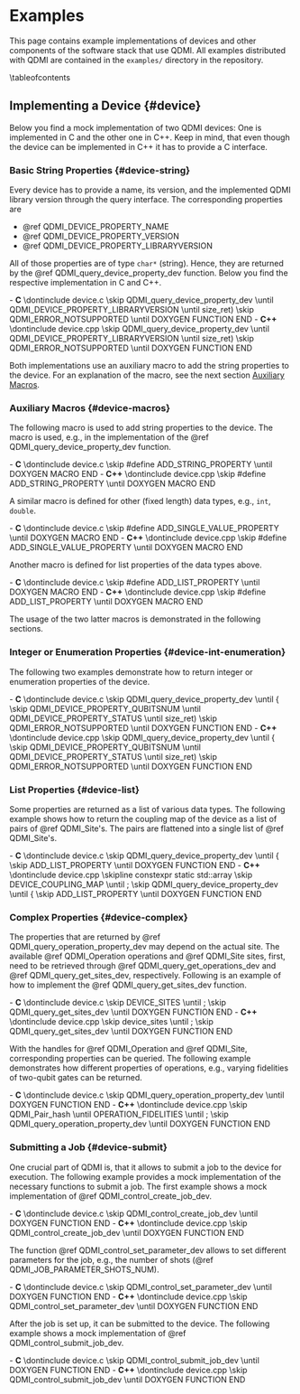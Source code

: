 # Examples

<!-- IMPORTANT: Keep the line above as the first line. -->
<!-- This file is a static page and included in the ./CMakeLists.txt file. -->

This page contains example implementations of devices and other components of the software stack
that use QDMI. All examples distributed with QDMI are contained in the `examples/` directory in the
repository.

\tableofcontents

## Implementing a Device {#device}

Below you find a mock implementation of two QDMI devices: One is implemented in C and the other one
in C++. Keep in mind, that even though the device can be implemented in C++ it has to provide a C
interface.

### Basic String Properties {#device-string}

Every device has to provide a name, its version, and the implemented QDMI library version through
the query interface. The corresponding properties are

- @ref QDMI_DEVICE_PROPERTY_NAME
- @ref QDMI_DEVICE_PROPERTY_VERSION
- @ref QDMI_DEVICE_PROPERTY_LIBRARYVERSION

All of those properties are of type `char*` (string). Hence, they are returned by the @ref
QDMI_query_device_property_dev function. Below you find the respective implementation in C and C++.

<!-- prettier-ignore-start -->
<div class="tabbed">
- <b class="tab-title">C</b>
  \dontinclude device.c
  \skip QDMI_query_device_property_dev
  \until QDMI_DEVICE_PROPERTY_LIBRARYVERSION
  \until size_ret)
  \skip QDMI_ERROR_NOTSUPPORTED
  \until DOXYGEN FUNCTION END
- <b class="tab-title">C++</b>
  \dontinclude device.cpp
  \skip QDMI_query_device_property_dev
  \until QDMI_DEVICE_PROPERTY_LIBRARYVERSION
  \until size_ret)
  \skip QDMI_ERROR_NOTSUPPORTED
  \until DOXYGEN FUNCTION END
</div>
<!-- prettier-ignore-end -->

Both implementations use an auxiliary macro to add the string properties to the device. For an
explanation of the macro, see the next section [Auxiliary Macros](#device-macros).

### Auxiliary Macros {#device-macros}

The following macro is used to add string properties to the device. The macro is used, e.g., in the
implementation of the @ref QDMI_query_device_property_dev function.

<!-- prettier-ignore-start -->
<div class="tabbed">
- <b class="tab-title">C</b>
  \dontinclude device.c
  \skip #define ADD_STRING_PROPERTY
  \until DOXYGEN MACRO END
- <b class="tab-title">C++</b>
  \dontinclude device.cpp
  \skip #define ADD_STRING_PROPERTY
  \until DOXYGEN MACRO END
</div>
<!-- prettier-ignore-end -->

A similar macro is defined for other (fixed length) data types, e.g., `int`, `double`.

<!-- prettier-ignore-start -->
<div class="tabbed">
- <b class="tab-title">C</b>
  \dontinclude device.c
  \skip #define ADD_SINGLE_VALUE_PROPERTY
  \until DOXYGEN MACRO END
- <b class="tab-title">C++</b>
  \dontinclude device.cpp
  \skip #define ADD_SINGLE_VALUE_PROPERTY
  \until DOXYGEN MACRO END
</div>
<!-- prettier-ignore-end -->

Another macro is defined for list properties of the data types above.

<!-- prettier-ignore-start -->
<div class="tabbed">
- <b class="tab-title">C</b>
  \dontinclude device.c
  \skip #define ADD_LIST_PROPERTY
  \until DOXYGEN MACRO END
- <b class="tab-title">C++</b>
  \dontinclude device.cpp
  \skip #define ADD_LIST_PROPERTY
  \until DOXYGEN MACRO END
</div>
<!-- prettier-ignore-end -->

The usage of the two latter macros is demonstrated in the following sections.

### Integer or Enumeration Properties {#device-int-enumeration}

The following two examples demonstrate how to return integer or enumeration properties of the
device.

<!-- prettier-ignore-start -->
<div class="tabbed">
- <b class="tab-title">C</b>
  \dontinclude device.c
  \skip QDMI_query_device_property_dev
  \until {
  \skip QDMI_DEVICE_PROPERTY_QUBITSNUM
  \until QDMI_DEVICE_PROPERTY_STATUS
  \until size_ret)
  \skip QDMI_ERROR_NOTSUPPORTED
  \until DOXYGEN FUNCTION END
- <b class="tab-title">C++</b>
  \dontinclude device.cpp
  \skip QDMI_query_device_property_dev
  \until {
  \skip QDMI_DEVICE_PROPERTY_QUBITSNUM
  \until QDMI_DEVICE_PROPERTY_STATUS
  \until size_ret)
  \skip QDMI_ERROR_NOTSUPPORTED
  \until DOXYGEN FUNCTION END
</div>
<!-- prettier-ignore-end -->

### List Properties {#device-list}

Some properties are returned as a list of various data types. The following example shows how to
return the coupling map of the device as a list of pairs of @ref QDMI_Site's. The pairs are
flattened into a single list of @ref QDMI_Site's.

<!-- prettier-ignore-start -->
<div class="tabbed">
- <b class="tab-title">C</b>
  \dontinclude device.c
  \skip QDMI_query_device_property_dev
  \until {
  \skip ADD_LIST_PROPERTY
  \until DOXYGEN FUNCTION END
- <b class="tab-title">C++</b>
  \dontinclude device.cpp
  \skipline constexpr static std::array<const CXX_QDMI_Site_impl_d *const, 20>
  \skip DEVICE_COUPLING_MAP
  \until ;
  \skip QDMI_query_device_property_dev
  \until {
  \skip ADD_LIST_PROPERTY
  \until DOXYGEN FUNCTION END
</div>
<!-- prettier-ignore-end -->

### Complex Properties {#device-complex}

The properties that are returned by @ref QDMI_query_operation_property_dev may depend on the actual
site. The available @ref QDMI_Operation operations and @ref QDMI_Site sites, first, need to be
retrieved through @ref QDMI_query_get_operations_dev and @ref QDMI_query_get_sites_dev,
respectively. Following is an example of how to implement the @ref QDMI_query_get_sites_dev
function.

<!-- prettier-ignore-start -->
<div class="tabbed">
- <b class="tab-title">C</b>
  \dontinclude device.c
  \skip DEVICE_SITES
  \until ;
  \skip QDMI_query_get_sites_dev
  \until DOXYGEN FUNCTION END
- <b class="tab-title">C++</b>
  \dontinclude device.cpp
  \skip device_sites
  \until ;
  \skip QDMI_query_get_sites_dev
  \until DOXYGEN FUNCTION END
</div>
<!-- prettier-ignore-end -->

With the handles for @ref QDMI_Operation and @ref QDMI_Site, corresponding properties can be
queried. The following example demonstrates how different properties of operations, e.g., varying
fidelities of two-qubit gates can be returned.

<!-- prettier-ignore-start -->
<div class="tabbed">
- <b class="tab-title">C</b>
  \dontinclude device.c
  \skip QDMI_query_operation_property_dev
  \until DOXYGEN FUNCTION END
- <b class="tab-title">C++</b>
  \dontinclude device.cpp
  \skip QDMI_Pair_hash
  \until OPERATION_FIDELITIES
  \until ;
  \skip QDMI_query_operation_property_dev
  \until DOXYGEN FUNCTION END
</div>
<!-- prettier-ignore-end -->

### Submitting a Job {#device-submit}

One crucial part of QDMI is, that it allows to submit a job to the device for execution. The
following example provides a mock implementation of the necessary functions to submit a job. The
first example shows a mock implementation of @ref QDMI_control_create_job_dev.

<!-- prettier-ignore-start -->
<div class="tabbed">
- <b class="tab-title">C</b>
  \dontinclude device.c
  \skip QDMI_control_create_job_dev
  \until DOXYGEN FUNCTION END
- <b class="tab-title">C++</b>
  \dontinclude device.cpp
  \skip QDMI_control_create_job_dev
  \until DOXYGEN FUNCTION END
</div>
<!-- prettier-ignore-end -->

The function @ref QDMI_control_set_parameter_dev allows to set different parameters for the job,
e.g., the number of shots (@ref QDMI_JOB_PARAMETER_SHOTS_NUM).

<!-- prettier-ignore-start -->
<div class="tabbed">
- <b class="tab-title">C</b>
  \dontinclude device.c
  \skip QDMI_control_set_parameter_dev
  \until DOXYGEN FUNCTION END
- <b class="tab-title">C++</b>
  \dontinclude device.cpp
  \skip QDMI_control_set_parameter_dev
  \until DOXYGEN FUNCTION END
</div>
<!-- prettier-ignore-end -->

After the job is set up, it can be submitted to the device. The following example shows a mock
implementation of @ref QDMI_control_submit_job_dev.

<!-- prettier-ignore-start -->
<div class="tabbed">
- <b class="tab-title">C</b>
  \dontinclude device.c
  \skip QDMI_control_submit_job_dev
  \until DOXYGEN FUNCTION END
- <b class="tab-title">C++</b>
  \dontinclude device.cpp
  \skip QDMI_control_submit_job_dev
  \until DOXYGEN FUNCTION END
</div>
<!-- prettier-ignore-end -->
